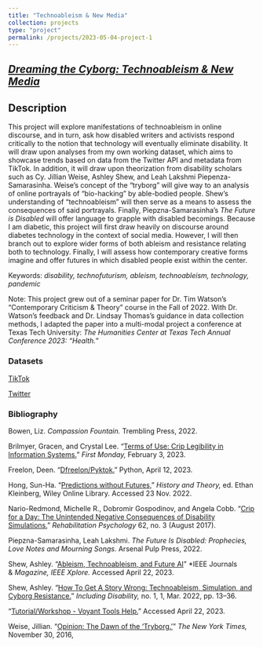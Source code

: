 ```yaml
---
title: "Technoableism & New Media"
collection: projects
type: "project"
permalink: /projects/2023-05-04-project-1
---
```


## *[Dreaming the Cyborg: Technoableism & New Media](https://doi.org/10.5281/zenodo.7897812)*

## Description 

This project will explore manifestations of technoableism in online discourse, and in turn, ask how disabled writers and activists respond critically to the notion that technology will eventually eliminate disability. It will draw upon analyses from my own working dataset, which aims to showcase trends based on data from the Twitter API and metadata from TikTok.  In addition, it will draw upon theorization from disability scholars such as Cy. Jillian Weise, Ashley Shew, and Leah Lakshmi Piepenza-Samarasinha. Weise’s concept of the “tryborg” will give way to an analysis of online portrayals of “bio-hacking” by able-bodied people. Shew’s understanding of “technoableism” will then serve as a means to assess the consequences of said portrayals. Finally, Piepzna-Samarasinha’s *The Future is Disabled* will offer language to grapple with disabled becomings. Because I am diabetic, this project will first draw heavily on discourse around diabetes technology in the context of social media. However, I will then branch out to explore wider forms of both ableism and resistance relating both to technology. Finally, I will assess how contemporary creative forms imagine and offer futures in which disabled people exist within the center. 

Keywords: *disability, technofuturism, ableism, technoableism, technology, pandemic*

Note: This project grew out of a seminar paper for Dr. Tim Watson’s “Contemporary Criticism & Theory” course in the Fall of 2022. With Dr. Watson’s feedback and Dr. Lindsay Thomas’s guidance in data collection methods, I adapted the paper into a multi-modal project a conference at Texas Tech University: *The Humanities Center at Texas Tech Annual Conference 2023: “Health.”*

### Datasets 
[TikTok](https://doi.org/10.5281/zenodo.7897928)

[Twitter](https://doi.org/10.5281/zenodo.7897938) 

### Bibliography 

Bowen, Liz. *Compassion Fountain.* Trembling Press, 2022.

Brilmyer, Gracen, and Crystal Lee. “[Terms of Use: Crip Legibility in Information Systems.](https://doi.org/10.5210fm.v28i1.12935)” *First Monday,* February 3, 2023. 

Freelon, Deen. “[Dfreelon/Pyktok.](https://github.com/dfreelon/pyktok)” Python, April 12, 2023. 

Hong, Sun-Ha. “[Predictions without Futures,](https://onlinelibrary-wiley-com.access.library.miami.edu/doi/full/10.1111/hith.12269)” *History and Theory,* ed. Ethan Kleinberg, Wiley Online Library. Accessed 23 Nov. 2022.

Nario-Redmond, Michelle R., Dobromir Gospodinov, and Angela Cobb. “[Crip for a Day: The Unintended Negative Consequences of Disability Simulations.](https://doi.org/10.1037/rep0000127)” *Rehabilitation Psychology* 62, no. 3 (August 2017).

Piepzna-Samarasinha, Leah Lakshmi. *The Future Is Disabled: Prophecies, Love Notes and Mourning Songs.* Arsenal Pulp Press, 2022.

Shew, Ashley. “[Ableism, Technoableism, and Future AI](https://ieeexplore-ieee-org.access.library.miami.edu/document/9035527)” *IEEE Journals & *Magazine, IEEE Xplore.* Accessed April 22, 2023.

Shew, Ashley.  “[How To Get A Story Wrong: Technoableism, Simulation, and Cyborg Resistance.](https://ojs.scholarsportal.info/ontariotechu/index.php/id/article/view/169)” *Including Disability,* no. 1, 1, Mar. 2022, pp. 13–36. 

“[Tutorial/Workshop - Voyant Tools Help.](https://voyant-tools.org/docs/#!/guide/tutorial)” Accessed April 22, 2023. 

Weise, Jillian. “[Opinion: The Dawn of the ‘Tryborg.’](https://www.nytimes.com/2016/11/30/opinion/the-dawn-of-the-tryborg.html)” *The New York Times,* November 30, 2016, 
